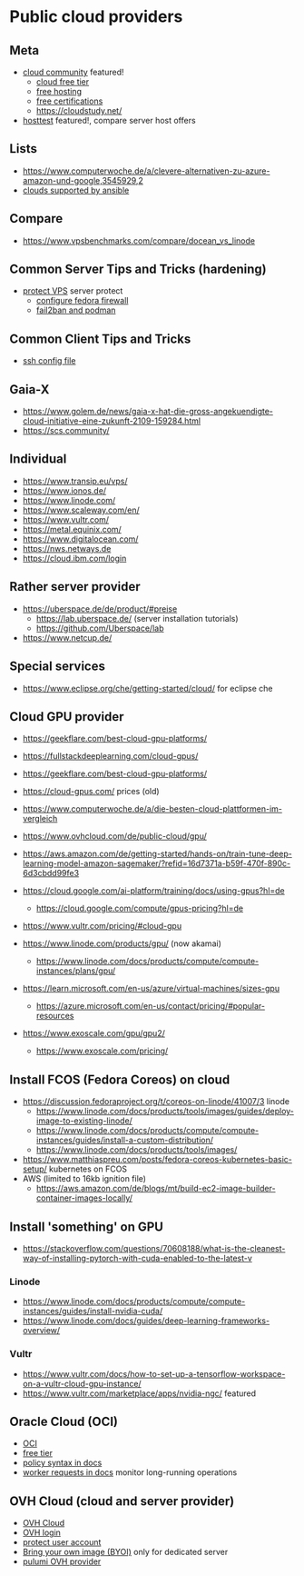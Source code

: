 # Public cloud providers

## Meta

* [cloud community](https://github.com/cloudcommunity) featured!
  + [cloud free tier](https://github.com/cloudcommunity/Cloud-Free-Tier-Comparison)
  + [free hosting](https://github.com/cloudcommunity/Free-Hosting)
  + [free certifications](https://github.com/cloudcommunity/Free-Certifications)
  + https://cloudstudy.net/
* [hosttest](https://www.hosttest.de/) featured!, compare server host offers

## Lists

* https://www.computerwoche.de/a/clevere-alternativen-zu-azure-amazon-und-google,3545929,2
* [clouds supported by ansible](https://www.ansible.com/integrations/cloud)

## Compare

* https://www.vpsbenchmarks.com/compare/docean_vs_linode

## Common Server Tips and Tricks (hardening)

* [protect VPS](https://help.ovhcloud.com/csm/de-vps-security-tips) server protect
  + [configure fedora firewall](https://docs.fedoraproject.org/en-US/quick-docs/firewalld/)
  + [fail2ban and podman](https://serverfault.com/questions/1143120/fail2ban-on-host-for-rootless-podman-keycloak-container)

## Common Client Tips and Tricks

* [ssh config file](https://linuxize.com/post/using-the-ssh-config-file/)

## Gaia-X

* https://www.golem.de/news/gaia-x-hat-die-gross-angekuendigte-cloud-initiative-eine-zukunft-2109-159284.html
* https://scs.community/

## Individual

* https://www.transip.eu/vps/
* https://www.ionos.de/
* https://www.linode.com/
* https://www.scaleway.com/en/
* https://www.vultr.com/
* https://metal.equinix.com/
* https://www.digitalocean.com/
* https://nws.netways.de
* https://cloud.ibm.com/login

## Rather server provider

* https://uberspace.de/de/product/#preise
  + https://lab.uberspace.de/ (server installation tutorials)
  + https://github.com/Uberspace/lab
* https://www.netcup.de/

## Special services

* https://www.eclipse.org/che/getting-started/cloud/ for eclipse che

## Cloud GPU provider

* https://geekflare.com/best-cloud-gpu-platforms/
* https://fullstackdeeplearning.com/cloud-gpus/
* https://geekflare.com/best-cloud-gpu-platforms/
* https://cloud-gpus.com/ prices (old)
* https://www.computerwoche.de/a/die-besten-cloud-plattformen-im-vergleich

* https://www.ovhcloud.com/de/public-cloud/gpu/
* https://aws.amazon.com/de/getting-started/hands-on/train-tune-deep-learning-model-amazon-sagemaker/?refid=16d7371a-b59f-470f-890c-6d3cbdd99fe3
* https://cloud.google.com/ai-platform/training/docs/using-gpus?hl=de
  + https://cloud.google.com/compute/gpus-pricing?hl=de
* https://www.vultr.com/pricing/#cloud-gpu
* https://www.linode.com/products/gpu/ (now akamai)
  + https://www.linode.com/docs/products/compute/compute-instances/plans/gpu/
* https://learn.microsoft.com/en-us/azure/virtual-machines/sizes-gpu
  + https://azure.microsoft.com/en-us/contact/pricing/#popular-resources
* https://www.exoscale.com/gpu/gpu2/
  + https://www.exoscale.com/pricing/

## Install FCOS (Fedora Coreos) on cloud

* https://discussion.fedoraproject.org/t/coreos-on-linode/41007/3 linode
  + https://www.linode.com/docs/products/tools/images/guides/deploy-image-to-existing-linode/
  + https://www.linode.com/docs/products/compute/compute-instances/guides/install-a-custom-distribution/
  + https://www.linode.com/docs/products/tools/images/
* https://www.matthiaspreu.com/posts/fedora-coreos-kubernetes-basic-setup/ kubernetes on FCOS
* AWS (limited to 16kb ignition file)
  + https://aws.amazon.com/de/blogs/mt/build-ec2-image-builder-container-images-locally/

## Install 'something' on GPU

* https://stackoverflow.com/questions/70608188/what-is-the-cleanest-way-of-installing-pytorch-with-cuda-enabled-to-the-latest-v

### Linode

* https://www.linode.com/docs/products/compute/compute-instances/guides/install-nvidia-cuda/ 
* https://www.linode.com/docs/guides/deep-learning-frameworks-overview/

### Vultr

* https://www.vultr.com/docs/how-to-set-up-a-tensorflow-workspace-on-a-vultr-cloud-gpu-instance/
* https://www.vultr.com/marketplace/apps/nvidia-ngc/ featured

## Oracle Cloud (OCI)

* [OCI](https://www.oracle.com/de/cloud/)
* [free tier](https://docs.oracle.com/de-de/iaas/Content/FreeTier/freetier.htm)
* [policy syntax in docs](https://docs.oracle.com/de-de/iaas/Content/Identity/Concepts/policysyntax.htm)
* [worker requests in docs](https://docs.oracle.com/en-us/iaas/Content/General/Concepts/workrequestoverview.htm)  monitor long-running operations

## OVH Cloud (cloud and server provider)

* [OVH Cloud](https://www.ovhcloud.com/de/)
* [OVH login](https://www.ovh.com/auth/)
* [protect user account](https://help.ovhcloud.com/csm/de-account-secure-account-personal-data)
* [Bring your own image (BYOI)](https://help.ovhcloud.com/csm/en-dedicated-servers-bringyourownimage) only for dedicated server
* [pulumi OVH provider](https://www.pulumi.com/registry/packages/ovh/)
